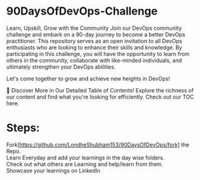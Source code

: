 # 90DaysOfDevOps-Challenge
Learn, Upskill, Grow with the Community
Join our DevOps community challenge and embark on a 90-day journey to become a better DevOps practitioner. This repository serves as an open invitation to all DevOps enthusiasts who are looking to enhance their skills and knowledge. By participating in this challenge, you will have the opportunity to learn from others in the community, collaborate with like-minded individuals, and ultimately strengthen your DevOps abilities.

Let's come together to grow and achieve new heights in DevOps!

📖 Discover More in Our Detailed Table of Contents! Explore the richness of our content and find what you're looking for efficiently. Check out our TOC here.

<h1>Steps:</h1>

Fork[https://github.com/LondheShubham153/90DaysOfDevOps/fork] the Repo.
<br>Learn Everyday and add your learnings in the day wise folders.
<br>Check out what others are Learning and help/learn from them.
<br>Showcase your learnings on LinkedIn
